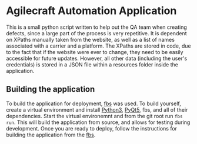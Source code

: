 # Agilecraft Automation Application

This is a small python script written to help out the QA team when creating defects, since a large part of the process is very repetitive.
It is dependent on XPaths manually taken from the website, as well as a list of names associated with a carrier and a platform. The XPaths are stored in code,
due to the fact that if the website were ever to change, they need to be easily accessible for future updates. However, all other data (including the user's credentials)
is stored in a JSON file within a resources folder inside the application.

## Building the application

To build the application for deployment, [fbs](https://build-system.fman.io/) was used.
To build yourself, create a virtual environment and install [Python3](https://www.python.org/downloads/), [PyQt5](https://pypi.org/project/PyQt5/), fbs, and all of their dependencies.
Start the virtual environemnt and from the git root run `fbs run`. This will build the application from source, and allows for testing during development. Once you are ready to deploy, follow the instructions for building the application from the [fbs](https://build-system.fman.io/). 
